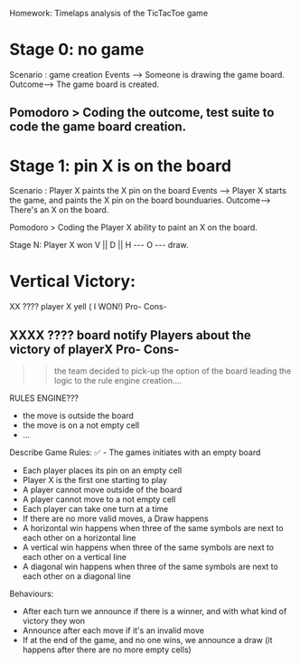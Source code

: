 Homework:
Timelaps analysis of the TicTacToe game

# Stage 0: no game
Scenario : game creation
Events --> Someone is drawing the game board.
Outcome--> The game board is created.

Pomodoro > Coding the outcome, test suite to code the game board creation.
---

# Stage 1: pin X is on the board
Scenario : Player X paints the X pin on the board
Events --> Player X starts the game, and paints the X pin on the board bounduaries.
Outcome--> There's an X on the board.

Pomodoro > Coding the Player X ability to paint an X on the board.

Stage N: Player X won V || D || H --- O --- draw.


# Vertical Victory:
XX   ???? player X yell ( I WON!)
Pro-
Cons-

XXXX ???? board notify Players about the victory of playerX
Pro-
Cons-
---
>> the team decided to pick-up the option of the board leading the logic to the rule engine creation....

RULES ENGINE???
- the move is outside the board
- the move is on a not empty cell
- ...

Describe Game Rules:
✅ - The games initiates with an empty board
- Each player places its pin on an empty cell
- Player X is the first one starting to play
- A player cannot move outside of the board
- A player cannot move to a not empty cell
- Each player can take one turn at a time
- If there are no more valid moves, a Draw happens
- A horizontal win happens when three of the same symbols are next to each other on a horizontal line
- A vertical win happens when three of the same symbols are next to each other on a vertical line
- A diagonal win happens when three of the same symbols are next to each other on a diagonal line

Behaviours:
- After each turn we announce if there is a winner, and with what kind of victory they won
- Announce after each move if it's an invalid move
- If at the end of the game, and no one wins, we announce a draw (it happens after there are no more empty cells)

